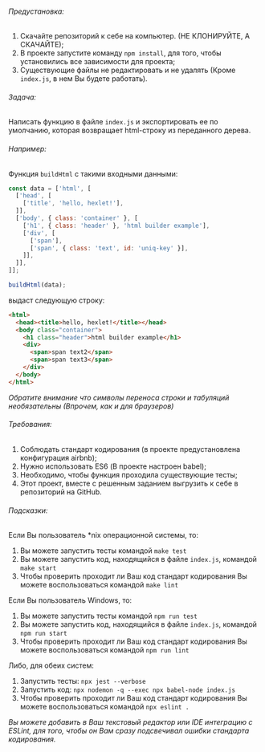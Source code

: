 
###### Предустановка:
1. Скачайте репозиторий к себе на компьютер. (НЕ КЛОНИРУЙТЕ, А СКАЧАЙТЕ);
2. В проекте запустите команду ```npm install```, для того, чтобы установились все зависимости для проекта;
3. Существующие файлы не редактировать и не удалять (Кроме ```index.js```, в нем Вы будете работать).

###### Задача:

Написать функцию в файле ```index.js``` и экспортировать ее по умолчанию, которая возвращает html-строку из переданного дерева.

###### Например:

Функция ```buildHtml``` с такими входными данными:
```js
const data = ['html', [
  ['head', [
    ['title', 'hello, hexlet!'],
  ]],
  ['body', { class: 'container' }, [
    ['h1', { class: 'header' }, 'html builder example'],
    ['div', [
      ['span'],
      ['span', { class: 'text', id: 'uniq-key' }],
    ]],
  ]],
]];

buildHtml(data);
```
выдаст следующую строку:
```html
<html>
  <head><title>hello, hexlet!</title></head>
  <body class="container">
    <h1 class="header">html builder example</h1>
    <div>
      <span>span text2</span>
      <span>span text3</span>
    </div>
  </body>
</html>
```
*Обратите внимание что символы переноса строки и табуляций необязательны (Впрочем, как и для браузеров)*

###### Требования:

1. Соблюдать стандарт кодирования (в проекте предустановлена конфигурация airbnb);
2. Нужно использовать ES6 (В проекте настроен babel);
3. Необходимо, чтобы функция проходила существующие тесты;
4. Этот проект, вместе с решенным заданием выгрузить к себе в репозиторий на GitHub.

###### Подсказки:
Если Вы пользователь \*nix операционной системы, то:
1. Вы можете запустить тесты командой ```make test```
2. Вы можете запустить код, находящийся в файле ```index.js```, командой ```make start```
3. Чтобы проверить проходит ли Ваш код стандарт кодирования Вы можете воспользоваться командой ```make lint```

Если Вы пользователь Windows, то:
1. Вы можете запустить тесты командой ```npm run test```
2. Вы можете запустить код, находящийся в файле ```index.js```, командой ```npm run start```
3. Чтобы проверить проходит ли Ваш код стандарт кодирования Вы можете воспользоваться командой ```npm run lint```

Либо, для обеих систем:
1. Запустить тесты: ```npx jest --verbose```
2. Запустить код: ```npx nodemon -q --exec npx babel-node index.js```
3. Чтобы проверить проходит ли Ваш код стандарт кодирования Вы можете воспользоваться командой ```npx eslint .```

*Вы можете добавить в Ваш текстовый редактор или IDE интеграцию с ESLint, для того, чтобы он Вам сразу подсвечивал ошибки стандарта кодирования.*
